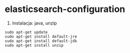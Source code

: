 # elasticsearch-configuration
1. Instalacja: java, unzip
```
sudo apt-get update
sudo apt-get install default-jre
sudo apt-get install default-jdk
sudo apt-get install unzip
```
